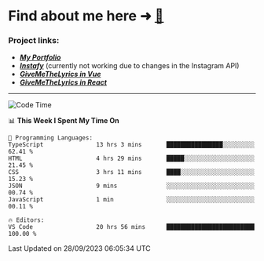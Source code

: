 # Find about me here ➜ [🧑](https://pauabella.dev)

### Project links:
- ***[My Portfolio](https://pauabella.dev)***
- ***[Instafy](https://instafy.me)*** (currently not working due to changes in the Instagram API)
- ***[GiveMeTheLyrics in Vue](https://lyrics.pauabella.dev)***
- ***[GiveMeTheLyrics in React](https://pauabella.dev/GiveMeTheLyrics)***

---
<!--START_SECTION:waka-->
![Code Time](http://img.shields.io/badge/Code%20Time-2%2C496%20hrs%2014%20mins-blue)

📊 **This Week I Spent My Time On** 

```text
💬 Programming Languages: 
TypeScript               13 hrs 3 mins       ████████████████░░░░░░░░░   62.41 % 
HTML                     4 hrs 29 mins       █████░░░░░░░░░░░░░░░░░░░░   21.45 % 
CSS                      3 hrs 11 mins       ████░░░░░░░░░░░░░░░░░░░░░   15.23 % 
JSON                     9 mins              ░░░░░░░░░░░░░░░░░░░░░░░░░   00.74 % 
JavaScript               1 min               ░░░░░░░░░░░░░░░░░░░░░░░░░   00.11 % 

🔥 Editors: 
VS Code                  20 hrs 56 mins      █████████████████████████   100.00 % 
```


 Last Updated on 28/09/2023 06:05:34 UTC
<!--END_SECTION:waka-->
